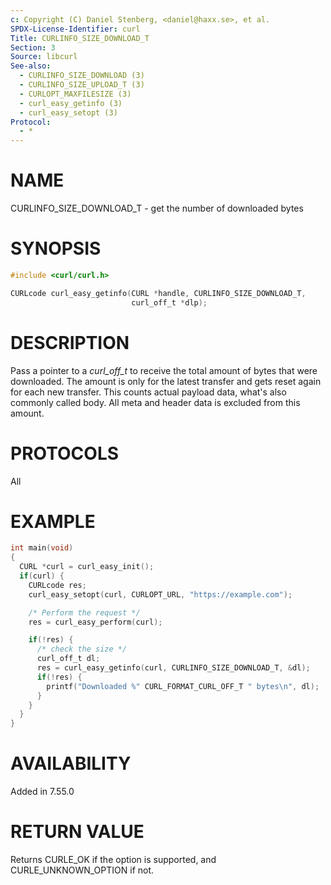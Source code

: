 ```yaml
---
c: Copyright (C) Daniel Stenberg, <daniel@haxx.se>, et al.
SPDX-License-Identifier: curl
Title: CURLINFO_SIZE_DOWNLOAD_T
Section: 3
Source: libcurl
See-also:
  - CURLINFO_SIZE_DOWNLOAD (3)
  - CURLINFO_SIZE_UPLOAD_T (3)
  - CURLOPT_MAXFILESIZE (3)
  - curl_easy_getinfo (3)
  - curl_easy_setopt (3)
Protocol:
  - *
---
```


# NAME

CURLINFO_SIZE_DOWNLOAD_T - get the number of downloaded bytes

# SYNOPSIS

~~~c
#include <curl/curl.h>

CURLcode curl_easy_getinfo(CURL *handle, CURLINFO_SIZE_DOWNLOAD_T,
                           curl_off_t *dlp);
~~~

# DESCRIPTION

Pass a pointer to a *curl_off_t* to receive the total amount of bytes that
were downloaded. The amount is only for the latest transfer and gets reset
again for each new transfer. This counts actual payload data, what's also
commonly called body. All meta and header data is excluded from this amount.

# PROTOCOLS

All

# EXAMPLE

~~~c
int main(void)
{
  CURL *curl = curl_easy_init();
  if(curl) {
    CURLcode res;
    curl_easy_setopt(curl, CURLOPT_URL, "https://example.com");

    /* Perform the request */
    res = curl_easy_perform(curl);

    if(!res) {
      /* check the size */
      curl_off_t dl;
      res = curl_easy_getinfo(curl, CURLINFO_SIZE_DOWNLOAD_T, &dl);
      if(!res) {
        printf("Downloaded %" CURL_FORMAT_CURL_OFF_T " bytes\n", dl);
      }
    }
  }
}
~~~

# AVAILABILITY

Added in 7.55.0

# RETURN VALUE

Returns CURLE_OK if the option is supported, and CURLE_UNKNOWN_OPTION if not.
